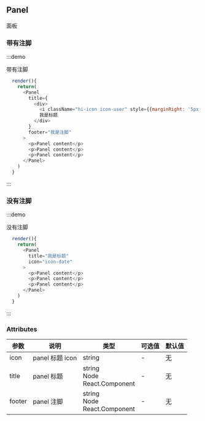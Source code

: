 ## Panel

面板

### 带有注脚

:::demo

带有注脚

```js
  render(){
    return(
      <Panel 
        title={
          <div>
            <i className="hi-icon icon-user" style={{marginRight: '5px'}}></i>
            我是标题
          </div>
        }
        footer="我是注脚"
      >
        <p>Panel content</p>
        <p>Panel content</p>
        <p>Panel content</p>
      </Panel>
    )
  }

```
:::


### 没有注脚

:::demo

没有注脚

```js
  render(){
    return(
      <Panel 
        title="我是标题"
        icon="icon-date"
      >
        <p>Panel content</p>
        <p>Panel content</p>
        <p>Panel content</p>
      </Panel>
    )
  }

```
:::


### Attributes

| 参数 | 说明 | 类型 | 可选值 |默认值  |
| -------- | ----- | ----  | ----  |   ----  |
| icon | panel 标题 icon | string | - | 无 |
| title | panel 标题 | string <br/> Node <br/> React.Component | - | 无 |
| footer | panel 注脚  | string <br/> Node <br/> React.Component  | - | 无 |

